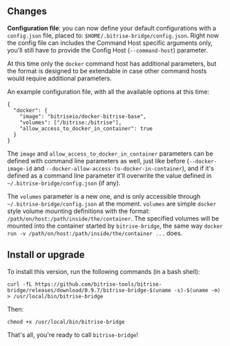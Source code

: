 ## Changes

__Configuration file__: you can now define your default configurations with a `config.json` file,
placed to: `$HOME/.bitrise-bridge/config.json`. Right now the config file can includes the
Command Host specific arguments only, you'll still have to provide
the Config Host (`--command-host`) parameter.

At this time only the `docker` command host has additional parameters, but
the format is designed to be extendable in case other command hosts
would require additional parameters.

An example configuration file, with all the available options at this time:

```
{
  "docker": {
    "image": "bitriseio/docker-bitrise-base",
    "volumes": ["/bitrise:/bitrise"],
    "allow_access_to_docker_in_container": true
  }
}
```

The `image` and `allow_access_to_docker_in_container` parameters can be
defined with command line parameters as well, just like before (`--docker-image-id`
and `--docker-allow-access-to-docker-in-container`), and if it's defined
as a command line parameter it'll overwrite the value defined
in `~/.bitrise-bridge/config.json` (if any).

The `volumes` parameter is a new one, and is only accessible through
`~/.bitrise-bridge/config.json` at the moment. `volumes` are
simple `docker` style volume mounting definitions with the
format: `/path/on/host:/path/inside/the/container`.
The specified volumes will be mounted into the container
started by `bitrise-bridge`, the
same way `docker run -v /path/on/host:/path/inside/the/container ...` does.


## Install or upgrade

To install this version, run the following commands (in a bash shell):

```
curl -fL https://github.com/bitrise-tools/bitrise-bridge/releases/download/0.9.7/bitrise-bridge-$(uname -s)-$(uname -m) > /usr/local/bin/bitrise-bridge
```

Then:

```
chmod +x /usr/local/bin/bitrise-bridge
```

That's all, you're ready to call `bitrise-bridge`!
